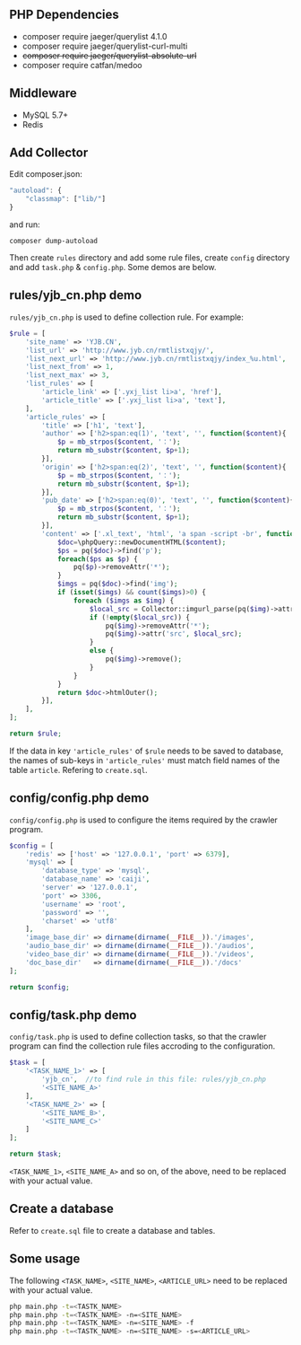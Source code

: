 ## PHP Dependencies
* composer require jaeger/querylist 4.1.0
* composer require jaeger/querylist-curl-multi
* ~~composer require jaeger/querylist-absolute-url~~
* composer require catfan/medoo

## Middleware
* MySQL 5.7+
* Redis

## Add Collector
Edit composer.json:
```javascript
"autoload": {
    "classmap": ["lib/"]
}
```
and run:
```
composer dump-autoload
```

Then create `rules` directory and add some rule files, create `config` directory and add `task.php` & `config.php`. Some demos are below.

## rules/yjb_cn.php demo

`rules/yjb_cn.php` is used to define collection rule. For example:

```php
$rule = [
    'site_name' => 'YJB.CN',
    'list_url' => 'http://www.jyb.cn/rmtlistxqjy/',
    'list_next_url' => 'http://www.jyb.cn/rmtlistxqjy/index_%u.html',
    'list_next_from' => 1,
    'list_next_max' => 3,
    'list_rules' => [
        'article_link' => ['.yxj_list li>a', 'href'],
        'article_title' => ['.yxj_list li>a', 'text'],
    ],
    'article_rules' => [
        'title' => ['h1', 'text'],
        'author' => ['h2>span:eq(1)', 'text', '', function($content){
            $p = mb_strpos($content, '：');
            return mb_substr($content, $p+1);
        }],
        'origin' => ['h2>span:eq(2)', 'text', '', function($content){
            $p = mb_strpos($content, '：');
            return mb_substr($content, $p+1);
        }],
        'pub_date' => ['h2>span:eq(0)', 'text', '', function($content){
            $p = mb_strpos($content, '：');
            return mb_substr($content, $p+1);
        }],
        'content' => ['.xl_text', 'html', 'a span -script -br', function($content){
            $doc=\phpQuery::newDocumentHTML($content);
            $ps = pq($doc)->find('p');
            foreach($ps as $p) {
                pq($p)->removeAttr('*');
            }
            $imgs = pq($doc)->find('img');
            if (isset($imgs) && count($imgs)>0) {
                foreach ($imgs as $img) {
                    $local_src = Collector::imgurl_parse(pq($img)->attr('src'));
                    if (!empty($local_src)) {
                        pq($img)->removeAttr('*');
                        pq($img)->attr('src', $local_src);
                    }
                    else {
                        pq($img)->remove();
                    }
                }
            }
            return $doc->htmlOuter();
        }],
    ],
];

return $rule;
```
If the data in key `'article_rules'` of `$rule` needs to be saved to database, the names of sub-keys in `'article_rules'` must match field names of the table `article`. Refering to `create.sql`.

## config/config.php demo
`config/config.php` is used to configure the items required by the crawler program.
```php
$config = [
    'redis' => ['host' => '127.0.0.1', 'port' => 6379],
    'mysql' => [
        'database_type' => 'mysql',
        'database_name' => 'caiji',
        'server' => '127.0.0.1',
        'port' => 3306,
        'username' => 'root',
        'password' => '',
        'charset' => 'utf8'
    ],
    'image_base_dir' => dirname(dirname(__FILE__)).'/images',
    'audio_base_dir' => dirname(dirname(__FILE__)).'/audios',
    'video_base_dir' => dirname(dirname(__FILE__)).'/videos',
    'doc_base_dir'   => dirname(dirname(__FILE__)).'/docs'
];

return $config;
```

## config/task.php demo
`config/task.php` is used to define collection tasks, so that the crawler program can find the collection rule files accroding to the configuration.
```php
$task = [
    '<TASK_NAME_1>' => [
        'yjb_cn',  //to find rule in this file: rules/yjb_cn.php
        '<SITE_NAME_A>'
    ],
    '<TASK_NAME_2>' => [
        '<SITE_NAME_B>',
        '<SITE_NAME_C>'
    ]
];

return $task;
```
`<TASK_NAME_1>`, `<SITE_NAME_A>` and so on, of the above, need to be replaced with your actual value.

## Create a database
Refer to `create.sql` file to create a database and tables.

## Some usage
The following  `<TASK_NAME>`, `<SITE_NAME>`, `<ARTICLE_URL>`  need to be replaced with your actual value.

```bash
php main.php -t=<TASTK_NAME>
php main.php -t=<TASTK_NAME> -n=<SITE_NAME>
php main.php -t=<TASTK_NAME> -n=<SITE_NAME> -f
php main.php -t=<TASTK_NAME> -n=<SITE_NAME> -s=<ARTICLE_URL>
```
